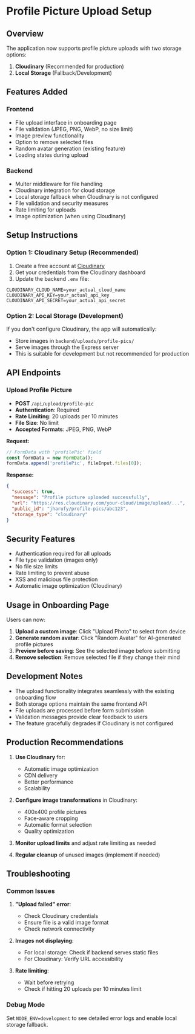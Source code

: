 # Profile Picture Upload Setup

## Overview
The application now supports profile picture uploads with two storage options:

1. **Cloudinary** (Recommended for production)
2. **Local Storage** (Fallback/Development)

## Features Added

### Frontend
- File upload interface in onboarding page
- File validation (JPEG, PNG, WebP, no size limit)
- Image preview functionality
- Option to remove selected files
- Random avatar generation (existing feature)
- Loading states during upload

### Backend
- Multer middleware for file handling
- Cloudinary integration for cloud storage
- Local storage fallback when Cloudinary is not configured
- File validation and security measures
- Rate limiting for uploads
- Image optimization (when using Cloudinary)

## Setup Instructions

### Option 1: Cloudinary Setup (Recommended)

1. Create a free account at [Cloudinary](https://cloudinary.com/)
2. Get your credentials from the Cloudinary dashboard
3. Update the backend `.env` file:

```env
CLOUDINARY_CLOUD_NAME=your_actual_cloud_name
CLOUDINARY_API_KEY=your_actual_api_key
CLOUDINARY_API_SECRET=your_actual_api_secret
```

### Option 2: Local Storage (Development)

If you don't configure Cloudinary, the app will automatically:
- Store images in `backend/uploads/profile-pics/`
- Serve images through the Express server
- This is suitable for development but not recommended for production

## API Endpoints

### Upload Profile Picture
- **POST** `/api/upload/profile-pic`
- **Authentication**: Required
- **Rate Limiting**: 20 uploads per 10 minutes
- **File Size**: No limit
- **Accepted Formats**: JPEG, PNG, WebP

**Request:**
```javascript
// FormData with 'profilePic' field
const formData = new FormData();
formData.append('profilePic', fileInput.files[0]);
```

**Response:**
```json
{
  "success": true,
  "message": "Profile picture uploaded successfully",
  "url": "https://res.cloudinary.com/your-cloud/image/upload/...",
  "public_id": "jharufy/profile-pics/abc123",
  "storage_type": "cloudinary"
}
```

## Security Features

- Authentication required for all uploads
- File type validation (images only)
- No file size limits
- Rate limiting to prevent abuse
- XSS and malicious file protection
- Automatic image optimization (Cloudinary)

## Usage in Onboarding Page

Users can now:
1. **Upload a custom image**: Click "Upload Photo" to select from device
2. **Generate random avatar**: Click "Random Avatar" for AI-generated profile pictures
3. **Preview before saving**: See the selected image before submitting
4. **Remove selection**: Remove selected file if they change their mind

## Development Notes

- The upload functionality integrates seamlessly with the existing onboarding flow
- Both storage options maintain the same frontend API
- File uploads are processed before form submission
- Validation messages provide clear feedback to users
- The feature gracefully degrades if Cloudinary is not configured

## Production Recommendations

1. **Use Cloudinary** for:
   - Automatic image optimization
   - CDN delivery
   - Better performance
   - Scalability

2. **Configure image transformations** in Cloudinary:
   - 400x400 profile pictures
   - Face-aware cropping
   - Automatic format selection
   - Quality optimization

3. **Monitor upload limits** and adjust rate limiting as needed

4. **Regular cleanup** of unused images (implement if needed)

## Troubleshooting

### Common Issues

1. **"Upload failed" error**:
   - Check Cloudinary credentials
   - Ensure file is a valid image format
   - Check network connectivity

2. **Images not displaying**:
   - For local storage: Check if backend serves static files
   - For Cloudinary: Verify URL accessibility

3. **Rate limiting**:
   - Wait before retrying
   - Check if hitting 20 uploads per 10 minutes limit

### Debug Mode

Set `NODE_ENV=development` to see detailed error logs and enable local storage fallback.
